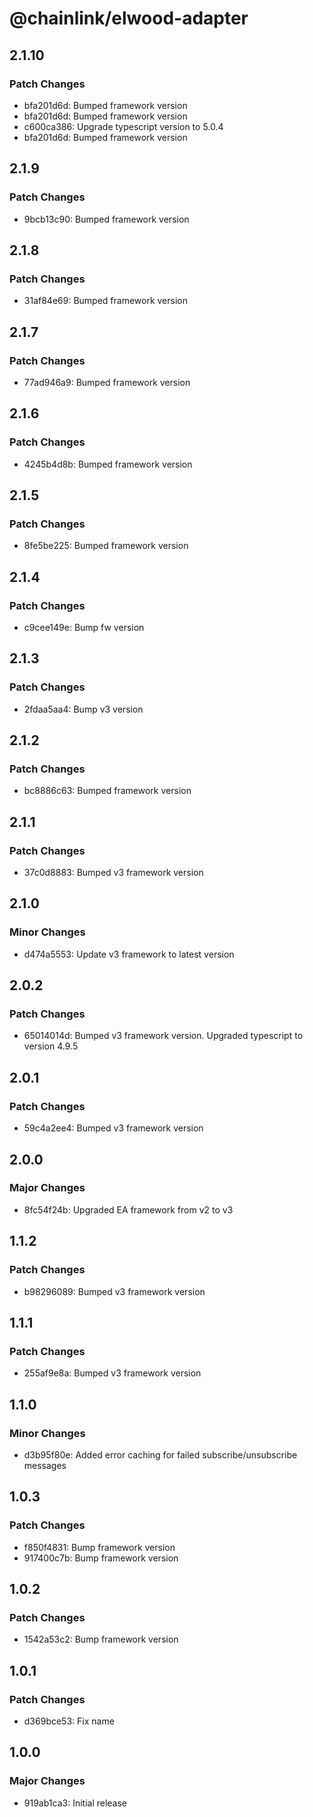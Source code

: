 # @chainlink/elwood-adapter

## 2.1.10

### Patch Changes

- bfa201d6d: Bumped framework version
- bfa201d6d: Bumped framework version
- c600ca386: Upgrade typescript version to 5.0.4
- bfa201d6d: Bumped framework version

## 2.1.9

### Patch Changes

- 9bcb13c90: Bumped framework version

## 2.1.8

### Patch Changes

- 31af84e69: Bumped framework version

## 2.1.7

### Patch Changes

- 77ad946a9: Bumped framework version

## 2.1.6

### Patch Changes

- 4245b4d8b: Bumped framework version

## 2.1.5

### Patch Changes

- 8fe5be225: Bumped framework version

## 2.1.4

### Patch Changes

- c9cee149e: Bump fw version

## 2.1.3

### Patch Changes

- 2fdaa5aa4: Bump v3 version

## 2.1.2

### Patch Changes

- bc8886c63: Bumped framework version

## 2.1.1

### Patch Changes

- 37c0d8883: Bumped v3 framework version

## 2.1.0

### Minor Changes

- d474a5553: Update v3 framework to latest version

## 2.0.2

### Patch Changes

- 65014014d: Bumped v3 framework version. Upgraded typescript to version 4.9.5

## 2.0.1

### Patch Changes

- 59c4a2ee4: Bumped v3 framework version

## 2.0.0

### Major Changes

- 8fc54f24b: Upgraded EA framework from v2 to v3

## 1.1.2

### Patch Changes

- b98296089: Bumped v3 framework version

## 1.1.1

### Patch Changes

- 255af9e8a: Bumped v3 framework version

## 1.1.0

### Minor Changes

- d3b95f80e: Added error caching for failed subscribe/unsubscribe messages

## 1.0.3

### Patch Changes

- f850f4831: Bump framework version
- 917400c7b: Bump framework version

## 1.0.2

### Patch Changes

- 1542a53c2: Bump framework version

## 1.0.1

### Patch Changes

- d369bce53: Fix name

## 1.0.0

### Major Changes

- 919ab1ca3: Initial release
